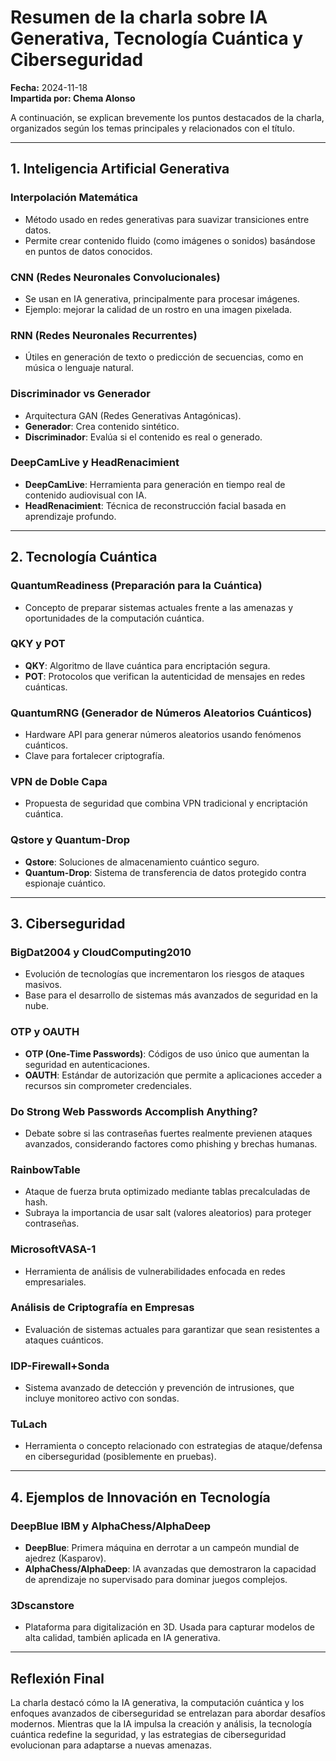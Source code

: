 # Resumen de la charla sobre IA Generativa, Tecnología Cuántica y Ciberseguridad

**Fecha:** 2024-11-18  
**Impartida por: Chema Alonso**

A continuación, se explican brevemente los puntos destacados de la charla, organizados según los temas principales y relacionados con el título.

---

## 1. **Inteligencia Artificial Generativa**  

### Interpolación Matemática  

- Método usado en redes generativas para suavizar transiciones entre datos.  
- Permite crear contenido fluido (como imágenes o sonidos) basándose en puntos de datos conocidos.

### CNN (Redes Neuronales Convolucionales)  

- Se usan en IA generativa, principalmente para procesar imágenes.  
- Ejemplo: mejorar la calidad de un rostro en una imagen pixelada.  

### RNN (Redes Neuronales Recurrentes)  

- Útiles en generación de texto o predicción de secuencias, como en música o lenguaje natural.  

### Discriminador vs Generador  

- Arquitectura GAN (Redes Generativas Antagónicas).  
- **Generador**: Crea contenido sintético.  
- **Discriminador**: Evalúa si el contenido es real o generado.  

### DeepCamLive y HeadRenacimient  

- **DeepCamLive**: Herramienta para generación en tiempo real de contenido audiovisual con IA.  
- **HeadRenacimient**: Técnica de reconstrucción facial basada en aprendizaje profundo.  

---

## 2. **Tecnología Cuántica**  

### QuantumReadiness (Preparación para la Cuántica)  

- Concepto de preparar sistemas actuales frente a las amenazas y oportunidades de la computación cuántica.  

### QKY y POT  

- **QKY**: Algoritmo de llave cuántica para encriptación segura.  
- **POT**: Protocolos que verifican la autenticidad de mensajes en redes cuánticas.  

### QuantumRNG (Generador de Números Aleatorios Cuánticos)  

- Hardware API para generar números aleatorios usando fenómenos cuánticos.  
- Clave para fortalecer criptografía.  

### VPN de Doble Capa  

- Propuesta de seguridad que combina VPN tradicional y encriptación cuántica.  

### Qstore y Quantum-Drop  

- **Qstore**: Soluciones de almacenamiento cuántico seguro.  
- **Quantum-Drop**: Sistema de transferencia de datos protegido contra espionaje cuántico.  

---

## 3. **Ciberseguridad**  

### BigDat2004 y CloudComputing2010  

- Evolución de tecnologías que incrementaron los riesgos de ataques masivos.  
- Base para el desarrollo de sistemas más avanzados de seguridad en la nube.  

### OTP y OAUTH  

- **OTP (One-Time Passwords)**: Códigos de uso único que aumentan la seguridad en autenticaciones.  
- **OAUTH**: Estándar de autorización que permite a aplicaciones acceder a recursos sin comprometer credenciales.  

### Do Strong Web Passwords Accomplish Anything?  

- Debate sobre si las contraseñas fuertes realmente previenen ataques avanzados, considerando factores como phishing y brechas humanas.  

### RainbowTable  

- Ataque de fuerza bruta optimizado mediante tablas precalculadas de hash.  
- Subraya la importancia de usar salt (valores aleatorios) para proteger contraseñas.  

### MicrosoftVASA-1  

- Herramienta de análisis de vulnerabilidades enfocada en redes empresariales.  

### Análisis de Criptografía en Empresas  

- Evaluación de sistemas actuales para garantizar que sean resistentes a ataques cuánticos.  

### IDP-Firewall+Sonda  

- Sistema avanzado de detección y prevención de intrusiones, que incluye monitoreo activo con sondas.  

### TuLach  

- Herramienta o concepto relacionado con estrategias de ataque/defensa en ciberseguridad (posiblemente en pruebas).  

---

## 4. **Ejemplos de Innovación en Tecnología**  

### DeepBlue IBM y AlphaChess/AlphaDeep  

- **DeepBlue**: Primera máquina en derrotar a un campeón mundial de ajedrez (Kasparov).  
- **AlphaChess/AlphaDeep**: IA avanzadas que demostraron la capacidad de aprendizaje no supervisado para dominar juegos complejos.  

### 3Dscanstore  

- Plataforma para digitalización en 3D. Usada para capturar modelos de alta calidad, también aplicada en IA generativa.  

---

## Reflexión Final  

La charla destacó cómo la IA generativa, la computación cuántica y los enfoques avanzados de ciberseguridad se entrelazan para abordar desafíos modernos. Mientras que la IA impulsa la creación y análisis, la tecnología cuántica redefine la seguridad, y las estrategias de ciberseguridad evolucionan para adaptarse a nuevas amenazas.
